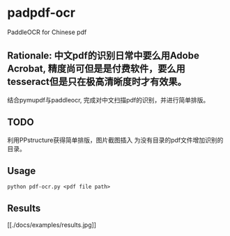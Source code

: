 # padpdf-ocr
PaddleOCR for Chinese pdf
## Rationale: 中文pdf的识别日常中要么用Adobe Acrobat, 精度尚可但是是付费软件，要么用tesseract但是只在极高清晰度时才有效果。
结合pymupdf与paddleocr, 完成对中文扫描pdf的识别，并进行简单排版。
## TODO
利用PPstructure获得简单排版，图片截图插入
为没有目录的pdf文件增加识别的目录。
## Usage
`python pdf-ocr.py <pdf file path>`
## Results
[[./docs/examples/results.jpg]]
